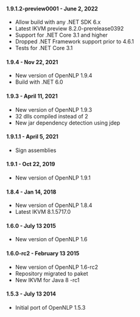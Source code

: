 #### 1.9.1.2-preview0001 - June 2, 2022
* Allow build with any .NET SDK 6.x
* Latest IKVM preview 8.2.0-prerelease0392
* Support for .NET Core 3.1 and higher
* Dropped .NET Framework support prior to 4.6.1
* Tests for .NET Core 3.1

#### 1.9.4 - Nov 22, 2021
* New version of OpenNLP 1.9.4
* Build with .NET 6.0

#### 1.9.3 - April 11, 2021
* New version of OpenNLP 1.9.3
* 32 dlls compiled instead of 2
* New jar dependency detection using jdep

#### 1.9.1.1 - April 5, 2021
* Sign assemblies

#### 1.9.1 - Oct 22, 2019
* New version of OpenNLP 1.9.1

#### 1.8.4 - Jan 14, 2018
* New version of OpenNLP 1.8.4
* Latest IKVM 8.1.5717.0

#### 1.6.0 - July 13 2015
* New version of OpenNLP 1.6

#### 1.6.0-rc2 - February 13 2015
* New version of OpenNLP 1.6-rc2
* Repository migrated to paket
* New IKVM for Java 8 -rc1

#### 1.5.3 - July 13 2014
* Initial port of OpenNLP 1.5.3